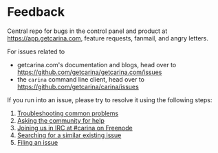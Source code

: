 # Feedback

Central repo for bugs in the control panel and product at https://app.getcarina.com, feature requests, fanmail, and angry letters.

For issues related to

* getcarina.com's documentation and blogs, head over to https://github.com/getcarina/getcarina.com/issues
* the `carina` command line client, head over to https://github.com/getcarina/carina/issues

If you run into an issue, please try to resolve it using the following steps:

1. [Troubleshooting common problems](https://getcarina.com/docs/tutorials/troubleshooting)
1. [Asking the community for help](https://community.getcarina.com/)
1. [Joining us in IRC at #carina on Freenode](http://webchat.freenode.net/?channels=carina)
1. [Searching for a similar existing issue](https://github.com/getcarina/carina-bugs/issues)
1. [Filing an issue](https://github.com/getcarina/carina-bugs/issues/new)
